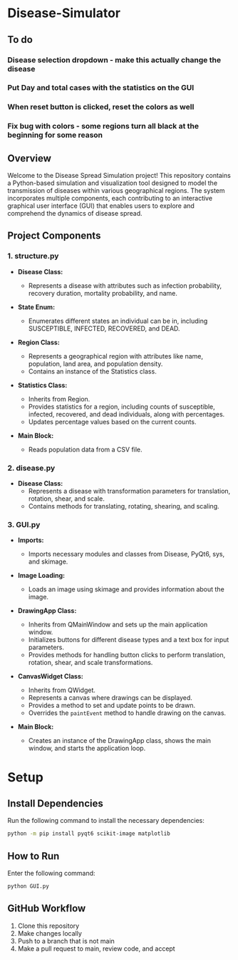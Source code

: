 # Disease-Simulator

## To do
### Disease selection dropdown - make this actually change the disease
### Put Day and total cases with the statistics on the GUI
### When reset button is clicked, reset the colors as well
### Fix bug with colors - some regions turn all black at the beginning for some reason

## Overview

Welcome to the Disease Spread Simulation project! This repository contains a Python-based simulation and visualization tool designed to model the transmission of diseases within various geographical regions. The system incorporates multiple components, each contributing to an interactive graphical user interface (GUI) that enables users to explore and comprehend the dynamics of disease spread.

## Project Components

### 1. structure.py

   - **Disease Class:**
     - Represents a disease with attributes such as infection probability, recovery duration, mortality probability, and name.
   
   - **State Enum:**
     - Enumerates different states an individual can be in, including SUSCEPTIBLE, INFECTED, RECOVERED, and DEAD.

   - **Region Class:**
     - Represents a geographical region with attributes like name, population, land area, and population density.
     - Contains an instance of the Statistics class.

   - **Statistics Class:**
     - Inherits from Region.
     - Provides statistics for a region, including counts of susceptible, infected, recovered, and dead individuals, along with percentages.
     - Updates percentage values based on the current counts.

   - **Main Block:**
     - Reads population data from a CSV file.

### 2. disease.py

   - **Disease Class:**
     - Represents a disease with transformation parameters for translation, rotation, shear, and scale.
     - Contains methods for translating, rotating, shearing, and scaling.

### 3. GUI.py

   - **Imports:**
     - Imports necessary modules and classes from Disease, PyQt6, sys, and skimage.

   - **Image Loading:**
     - Loads an image using skimage and provides information about the image.

   - **DrawingApp Class:**
     - Inherits from QMainWindow and sets up the main application window.
     - Initializes buttons for different disease types and a text box for input parameters.
     - Provides methods for handling button clicks to perform translation, rotation, shear, and scale transformations.

   - **CanvasWidget Class:**
     - Inherits from QWidget.
     - Represents a canvas where drawings can be displayed.
     - Provides a method to set and update points to be drawn.
     - Overrides the `paintEvent` method to handle drawing on the canvas.

   - **Main Block:**
     - Creates an instance of the DrawingApp class, shows the main window, and starts the application loop.

     
# Setup

## Install Dependencies
Run the following command to install the necessary dependencies:

```bash
python -m pip install pyqt6 scikit-image matplotlib
```

## How to Run
Enter the following command:
```bash
python GUI.py
```

## GitHub Workflow

1. Clone this repository
2. Make changes locally
3. Push to a branch that is not main
4. Make a pull request to main, review code, and accept
